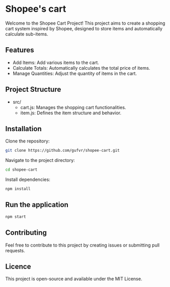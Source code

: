 # Shopee's cart

Welcome to the Shopee Cart Project! This project aims to create a shopping cart system inspired by Shopee, designed to store items and automatically calculate sub-items.

## Features

- Add Items: Add various items to the cart.
- Calculate Totals: Automatically calculates the total price of items.
- Manage Quantities: Adjust the quantity of items in the cart.

## Project Structure

- src/
    - cart.js: Manages the shopping cart functionalities.
    - item.js: Defines the item structure and behavior.


## Installation

Clone the repository:

```bash
git clone https://github.com/gufvr/shopee-cart.git
```

Navigate to the project directory:

```bash
cd shopee-cart
```

Install dependencies:

```bash
npm install
```

## Run the application

```bash
npm start
```

## Contributing

Feel free to contribute to this project by creating issues or submitting pull requests.

## Licence

This project is open-source and available under the MIT License.


